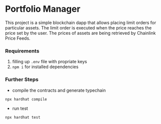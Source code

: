 # Portfolio Manager

This project is a simple blockchain dapp that allows placing limit orders for particular assets.
The limit order is executed when the price reaches the price set by the user.
The prices of assets are being retrieved by Chainlink Price Feeds.

### Requirements

1. filling up `.env` file with propriate keys
2. `npm i` for installed dependencies

### Further Steps

- compile the contracts and generate typechain

```shell
npx hardhat compile
```

- run test

```shell
npx hardhat test
```

